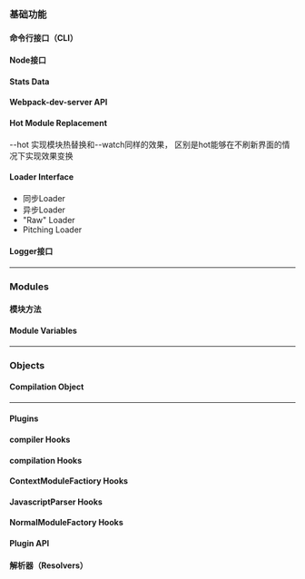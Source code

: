 ### 基础功能

#### 命令行接口（CLI）

#### Node接口

#### Stats Data

#### Webpack-dev-server API

#### Hot Module Replacement

--hot 实现模块热替换和--watch同样的效果， 区别是hot能够在不刷新界面的情况下实现效果变换

#### Loader Interface

+ 同步Loader
+ 异步Loader
+ "Raw" Loader
+ Pitching Loader

#### Logger接口

---

### Modules

#### 模块方法

#### Module Variables

---

### Objects

#### Compilation Object

---

#### Plugins

#### compiler Hooks

#### compilation Hooks

#### ContextModuleFactiory Hooks

#### JavascriptParser Hooks

#### NormalModuleFactory Hooks

#### Plugin API

#### 解析器（Resolvers）